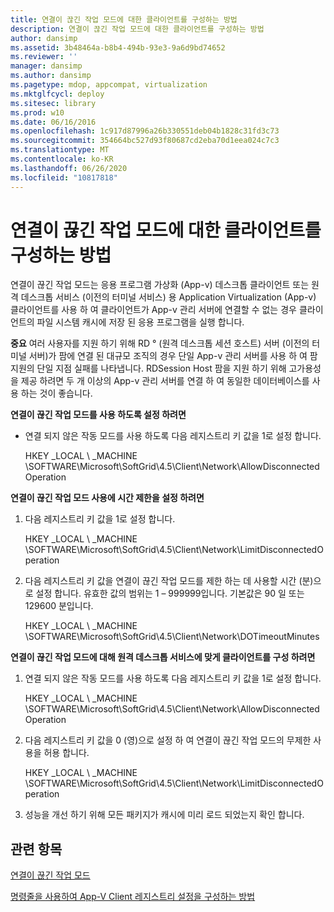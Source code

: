 ```yaml
---
title: 연결이 끊긴 작업 모드에 대한 클라이언트를 구성하는 방법
description: 연결이 끊긴 작업 모드에 대한 클라이언트를 구성하는 방법
author: dansimp
ms.assetid: 3b48464a-b8b4-494b-93e3-9a6d9bd74652
ms.reviewer: ''
manager: dansimp
ms.author: dansimp
ms.pagetype: mdop, appcompat, virtualization
ms.mktglfcycl: deploy
ms.sitesec: library
ms.prod: w10
ms.date: 06/16/2016
ms.openlocfilehash: 1c917d87996a26b330551deb04b1828c31fd3c73
ms.sourcegitcommit: 354664bc527d93f80687cd2eba70d1eea024c7c3
ms.translationtype: MT
ms.contentlocale: ko-KR
ms.lasthandoff: 06/26/2020
ms.locfileid: "10817818"
---
```

# 연결이 끊긴 작업 모드에 대한 클라이언트를 구성하는 방법


연결이 끊긴 작업 모드는 응용 프로그램 가상화 (App-v) 데스크톱 클라이언트 또는 원격 데스크톱 서비스 (이전의 터미널 서비스) 용 Application Virtualization (App-v) 클라이언트를 사용 하 여 클라이언트가 App-v 관리 서버에 연결할 수 없는 경우 클라이언트의 파일 시스템 캐시에 저장 된 응용 프로그램을 실행 합니다.

**중요**  여러 사용자를 지원 하기 위해 RD ° (원격 데스크톱 세션 호스트) 서버 (이전의 터미널 서버)가 팜에 연결 된 대규모 조직의 경우 단일 App-v 관리 서버를 사용 하 여 팜 지원의 단일 지점 실패를 나타냅니다. RDSession Host 팜을 지원 하기 위해 고가용성을 제공 하려면 두 개 이상의 App-v 관리 서버를 연결 하 여 동일한 데이터베이스를 사용 하는 것이 좋습니다.

 

**연결이 끊긴 작업 모드를 사용 하도록 설정 하려면**

-   연결 되지 않은 작동 모드를 사용 하도록 다음 레지스트리 키 값을 1로 설정 합니다.

    HKEY _LOCAL \ _MACHINE \\SOFTWARE\\Microsoft\\SoftGrid\\4.5\\Client\\Network\\AllowDisconnectedOperation

**연결이 끊긴 작업 모드 사용에 시간 제한을 설정 하려면**

1.  다음 레지스트리 키 값을 1로 설정 합니다.

    HKEY _LOCAL \ _MACHINE \\SOFTWARE\\Microsoft\\SoftGrid\\4.5\\Client\\Network\\LimitDisconnectedOperation

2.  다음 레지스트리 키 값을 연결이 끊긴 작업 모드를 제한 하는 데 사용할 시간 (분)으로 설정 합니다. 유효한 값의 범위는 1 – 999999입니다. 기본값은 90 일 또는 129600 분입니다.

    HKEY _LOCAL \ _MACHINE \\SOFTWARE\\Microsoft\\SoftGrid\\4.5\\Client\\Network\\DOTimeoutMinutes

**연결이 끊긴 작업 모드에 대해 원격 데스크톱 서비스에 맞게 클라이언트를 구성 하려면**

1.  연결 되지 않은 작동 모드를 사용 하도록 다음 레지스트리 키 값을 1로 설정 합니다.

    HKEY _LOCAL \ _MACHINE \\SOFTWARE\\Microsoft\\SoftGrid\\4.5\\Client\\Network\\AllowDisconnectedOperation

2.  다음 레지스트리 키 값을 0 (영)으로 설정 하 여 연결이 끊긴 작업 모드의 무제한 사용을 허용 합니다.

    HKEY _LOCAL \ _MACHINE \\SOFTWARE\\Microsoft\\SoftGrid\\4.5\\Client\\Network\\LimitDisconnectedOperation

3.  성능을 개선 하기 위해 모든 패키지가 캐시에 미리 로드 되었는지 확인 합니다.

## 관련 항목


[연결이 끊긴 작업 모드](disconnected-operation-mode.md)

[명령줄을 사용하여 App-V Client 레지스트리 설정을 구성하는 방법](how-to-configure-the-app-v-client-registry-settings-by-using-the-command-line.md)

 

 





